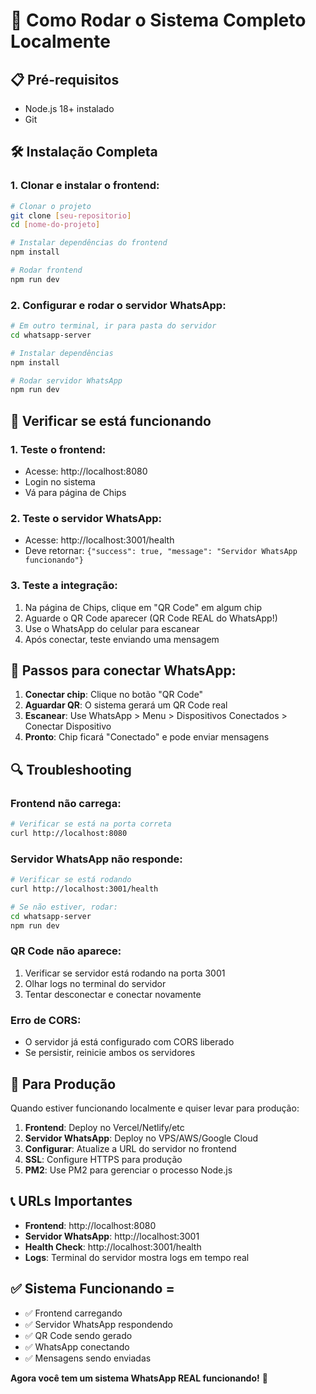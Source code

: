# 🚀 Como Rodar o Sistema Completo Localmente

## 📋 Pré-requisitos
- Node.js 18+ instalado
- Git

## 🛠 Instalação Completa

### 1. Clonar e instalar o frontend:
```bash
# Clonar o projeto
git clone [seu-repositorio]
cd [nome-do-projeto]

# Instalar dependências do frontend
npm install

# Rodar frontend
npm run dev
```

### 2. Configurar e rodar o servidor WhatsApp:
```bash
# Em outro terminal, ir para pasta do servidor
cd whatsapp-server

# Instalar dependências
npm install

# Rodar servidor WhatsApp
npm run dev
```

## 🎯 Verificar se está funcionando

### 1. Teste o frontend:
- Acesse: http://localhost:8080
- Login no sistema
- Vá para página de Chips

### 2. Teste o servidor WhatsApp:
- Acesse: http://localhost:3001/health
- Deve retornar: `{"success": true, "message": "Servidor WhatsApp funcionando"}`

### 3. Teste a integração:
1. Na página de Chips, clique em "QR Code" em algum chip
2. Aguarde o QR Code aparecer (QR Code REAL do WhatsApp!)
3. Use o WhatsApp do celular para escanear
4. Após conectar, teste enviando uma mensagem

## 📱 Passos para conectar WhatsApp:

1. **Conectar chip**: Clique no botão "QR Code"
2. **Aguardar QR**: O sistema gerará um QR Code real
3. **Escanear**: Use WhatsApp > Menu > Dispositivos Conectados > Conectar Dispositivo
4. **Pronto**: Chip ficará "Conectado" e pode enviar mensagens

## 🔍 Troubleshooting

### Frontend não carrega:
```bash
# Verificar se está na porta correta
curl http://localhost:8080
```

### Servidor WhatsApp não responde:
```bash
# Verificar se está rodando
curl http://localhost:3001/health

# Se não estiver, rodar:
cd whatsapp-server
npm run dev
```

### QR Code não aparece:
1. Verificar se servidor está rodando na porta 3001
2. Olhar logs no terminal do servidor
3. Tentar desconectar e conectar novamente

### Erro de CORS:
- O servidor já está configurado com CORS liberado
- Se persistir, reinicie ambos os servidores

## 🚀 Para Produção

Quando estiver funcionando localmente e quiser levar para produção:

1. **Frontend**: Deploy no Vercel/Netlify/etc
2. **Servidor WhatsApp**: Deploy no VPS/AWS/Google Cloud
3. **Configurar**: Atualize a URL do servidor no frontend
4. **SSL**: Configure HTTPS para produção
5. **PM2**: Use PM2 para gerenciar o processo Node.js

## 📞 URLs Importantes

- **Frontend**: http://localhost:8080
- **Servidor WhatsApp**: http://localhost:3001
- **Health Check**: http://localhost:3001/health
- **Logs**: Terminal do servidor mostra logs em tempo real

## ✅ Sistema Funcionando = 

- ✅ Frontend carregando
- ✅ Servidor WhatsApp respondendo
- ✅ QR Code sendo gerado
- ✅ WhatsApp conectando
- ✅ Mensagens sendo enviadas

**Agora você tem um sistema WhatsApp REAL funcionando!** 🎉